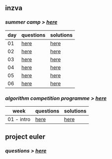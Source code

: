 
## inzva
 
### *summer camp  > [here](https://inzva.com/algorithmic-competition-summer-camp-2018-report)* 
 
| day| questions | solutions |
|--|--|--|
| 01 | [here](https://www.hackerrank.com/contests/inzva-acsc-foundation-1) | [here](inzva/summer%20camp/01) |
| 02 | [here](https://www.hackerrank.com/contests/inzva-acsc-foundation-2) | [here](inzva/summer%20camp/02) |
| 03 | [here](https://www.hackerrank.com/contests/inzva-acsc-foundation-3) | [here](inzva/summer%20camp/03) |
| 04 | [here](https://www.hackerrank.com/contests/inzva-acsc-foundation-4) | [here](inzva/summer%20camp/04) |
| 05 | [here](https://www.hackerrank.com/contests/inzva-acsc-foundation-5) | [here](inzva/summer%20camp/05) |
| 06 | [here](https://www.hackerrank.com/contests/inzva-acsc-foundation-6) | [here](inzva/summer%20camp/06) |

### *algorithm competition programme > [here](https://inzva.com/algorithm-competition-programme-20182019)*

| week| questions | solutions |
|--|--|--|
| 01 - intro | [here](https://www.hackerrank.com/contests/inzva-01-intro-online-2018) | [here](inzva/algorithm%20competition%20programme/01) |

## project euler

### *questions > [here](https://www.hackerrank.com/contests/projecteuler)*

